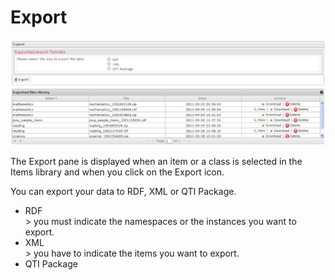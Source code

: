 <!--
parent:
    title: Manage_Items
author:
    - 'Jérôme Bogaerts'
created_at: '2012-03-19 19:19:55'
updated_at: '2013-03-13 13:33:08'
tags:
    - 'Manage Items'
-->

Export
======

![](../resources/items-export.png)

The Export pane is displayed when an item or a class is selected in the Items library and when you click on the Export icon.

You can export your data to RDF, XML or QTI Package.

-   RDF<br/>
    \> you must indicate the namespaces or the instances you want to export.
-   XML<br/>
    \> you have to indicate the items you want to export.
-   QTI Package

